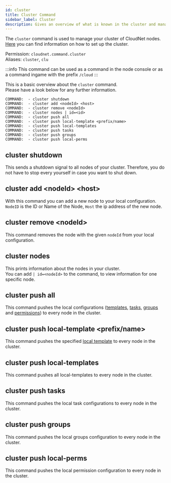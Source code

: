 ```yaml
---
id: cluster
title: Cluster Command
sidebar_label: Cluster
description: Gives an overview of what is known in the cluster and manages it.
---
```


The `cluster` command is used to manage your cluster of CloudNet nodes.  
[Here](../setup/cluster.md) you can find information on how to set up the cluster.

Permission: `cloudnet.command.cluster`  
Aliases: `cluster`, `clu`

:::info
This command can be used as a command in the node console or as a command ingame with the prefix `/cloud`
:::

This is a basic overview about the `cluster` command.  
Please have a look below for any further information.
```
COMMAND:  - cluster shutdown
COMMAND:  - cluster add <nodeId> <host>
COMMAND:  - cluster remove <nodeId>
COMMAND:  - cluster nodes | id=<id>
COMMAND:  - cluster push all
COMMAND:  - cluster push local-template <prefix/name>
COMMAND:  - cluster push local-templates
COMMAND:  - cluster push tasks
COMMAND:  - cluster push groups
COMMAND:  - cluster push local-perms
```

## cluster shutdown
This sends a shutdown signal to all nodes of your cluster.
Therefore, you do not have to stop every yourself in case you want to shut down.

## cluster add &lt;nodeId&gt; &lt;host&gt;
With this command you can add a new node to your local configuration.  
`NodeID` is the ID or Name of the Node, `Host` the ip address of the new node.

## cluster remove &lt;nodeId&gt;
This command removes the node with the given `nodeId` from your local configuration.

## cluster nodes
This prints information about the nodes in your cluster.  
You can add `| id=<nodeId>` to the command, to view information for one specific node.

## cluster push all
This command pushes the local configurations ([templates](../components/templates.md), [tasks](../components/tasks.md),
[groups](../components/groups.md) and [permissions](../modules/cloudperms.md)) to every node in the cluster.

## cluster push local-template &lt;prefix/name&gt;
This command pushes the specified [local template](../components/templates.md) to every node in the cluster.

## cluster push local-templates
This command pushes all local-templates to every node in the cluster.

## cluster push tasks
This command pushes the local task configurations to every node in the cluster.

## cluster push groups
This command pushes the local groups configuration to every node in the cluster.


## cluster push local-perms
This command pushes the local permission configuration to every node in the cluster.